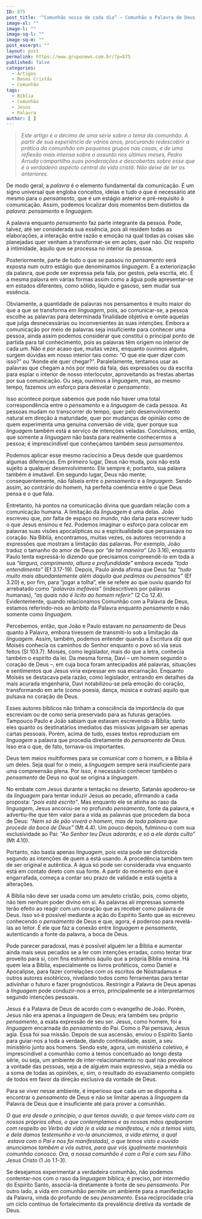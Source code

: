 ```yaml
---
ID: 875
post_title: '“Comunhão nossa de cada dia” – Comunhão e Palavra de Deus: pensamento e linguagem'
image-xl: ""
image-l: ""
image-sq-l: ""
image-sq-m: ""
post_excerpt: ""
layout: post
permalink: https://www.gruponews.com.br/?p=875
published: false
categories:
  - Artigos
  - Bases Cristãs
  - Comunhão
tags:
  - Bíblia
  - Comunhão
  - Jesus
  - Palavra
author: [ ]
---
```

<blockquote><em>Este artigo é o décimo de uma série sobre o tema da comunhão. A partir de sua experiência de vários anos, procurando redescobrir a prática da comunhão em pequenos grupos nas casas, e de uma reflexão mais intensa sobre o assunto nos últimos meses, Pedro Arruda compartilha suas ponderações e descobertas sobre esse que é o verdadeiro aspecto central da vida cristã. Não deixe de ler os anteriores. </em></blockquote>
De modo geral, a <em>palavra</em> é o elemento fundamental da comunicação. É um signo universal que engloba conceitos, ideias e tudo o que é necessário até mesmo para o <em>pensamento</em>, que é um estágio anterior e pré-requisito à comunicação. Assim, podemos localizar dois momentos bem distintos da <em>palavra</em>: <em>pensamento</em> e <em>linguagem</em>.

A palavra enquanto <em>pensamento</em> faz parte integrante da pessoa. Pode, talvez, até ser considerada sua essência, pois ali residem todas as elaborações, a interação entre razão e emoção na qual todas as coisas são planejadas quer venham a transformar-se em ações, quer não. Diz respeito à intimidade, àquilo que se processa no interior da pessoa.

Posteriormente, parte de tudo o que se passou no <em>pensamento</em> será exposta num outro estágio que denominamos <em>linguagem</em>. É a exteriorização da palavra, que pode ser expressa pela fala, por gestos, pela escrita, etc. É a mesma palavra em várias formas assim como a água pode apresentar-se em estados diferentes, como sólido, líquido e gasoso, sem mudar sua essência.

Obviamente, a quantidade de palavras nos pensamentos é muito maior do que a que se transforma em <em>linguagem</em>, pois, ao comunicar-se, a pessoa escolhe as palavras para determinada finalidade objetiva e omite aquelas que julga desnecessárias ou inconvenientes às suas intenções. Embora a comunicação por meio de palavras seja insuficiente para conhecer uma pessoa, ainda assim podemos considerar que constitui o principal ponto de partida para tal conhecimento, pois as palavras têm origem no interior de cada um. Não é por acaso que, muitas vezes, enquanto ouvimos alguém, surgem dúvidas em nosso interior tais como: “O que ele quer dizer com isso?” ou “Aonde ele quer chegar?”. Paralelamente, tentamos usar as palavras que chegam a nós por meio da fala, das expressões ou da escrita para espiar o interior de nosso interlocutor, aproveitando as frestas abertas por sua comunicação. Ou seja, ouvimos a <em>linguagem</em>, mas, ao mesmo tempo, fazemos um esforço para desvelar o <em>pensamento</em>.

Isso acontece porque sabemos que pode não haver uma total correspondência entre o <em>pensamento</em> e a <em>linguagem</em> de cada pessoa. As pessoas mudam no transcorrer do tempo, quer pelo desenvolvimento natural em direção à maturidade, quer por mudanças de opinião como de quem experimenta uma genuína conversão de vida, quer porque sua <em>linguagem</em> também está a serviço de intenções veladas. Concluímos, então, que somente a <em>linguagem</em> não basta para realmente conhecermos a pessoa; é imprescindível que conheçamos também seus <em>pensamentos.</em>

Podemos aplicar esse mesmo raciocínio a Deus desde que guardemos algumas diferenças. Em primeiro lugar, Deus não muda, pois não está sujeito a qualquer desenvolvimento. Ele sempre é; portanto, sua palavra também é imutável. Em segundo lugar, Deus não mente; consequentemente, não falseia entre o <em>pensamento</em> e a <em>linguagem.</em> Sendo assim, ao contrário do homem, há perfeita coerência entre o que Deus pensa e o que fala.

Entretanto, há pontos na comunicação divina que guardam relação com a comunicação humana. A limitação da <em>linguagem</em> é uma delas. João escreveu que, por falta de espaço no mundo, não daria para escrever tudo o que Jesus ensinou e fez. Podemos imaginar o esforço para colocar em palavras suas visões apocalípticas ou a espiritualidade que perpassava no coração. Na Bíblia, encontramos, muitas vezes, os autores recorrendo a expressões que mostram a limitação das palavras. Por exemplo, João traduz o tamanho do amor de Deus por <em>“de tal maneira”</em> (Jo 3.16), enquanto Paulo tenta expressá-lo dizendo que precisamos compreendê-lo em toda a sua <em>“largura, comprimento, altura e profundidade”</em> embora exceda <em>“todo entendimento”</em> (Ef 3.17-19). Depois, Paulo ainda afirma que Deus faz <em>“tudo muito mais abundantemente além daquilo que pedimos ou pensamos”</em> (Ef 3.20) e, por fim, para “jogar a tolha”, ele se refere ao que ouviu quando foi arrebatado como <em>“palavras inefáveis”</em> (indescritíveis por palavras humanas),<em> “as quais não é licito ao homem referir” </em>(2 Co 12.4)<em>. </em>Evidentemente, quando relacionamos Comunhão com a Palavra de Deus, estamos referindo-nos ao âmbito da Palavra enquanto <em>pensamento</em> e não somente como <em>linguagem</em>.

Percebemos, então, que João e Paulo estavam no <em>pensamento</em> de Deus quanto à Palavra, embora tivessem de transmiti-lo sob a limitação da <em>linguagem. </em>Assim, também, podemos entender quando a Escritura diz que Moisés conhecia os caminhos do Senhor enquanto o povo só via seus feitos (Sl 103.7). Moisés, como legislador, mais do que a letra, conhecia também o espírito da lei. Da mesma forma, Davi – um homem segundo o coração de Deus –, em cuja boca foram antecipados até palavras, situações e sentimentos que Jesus viria expressar em sua encarnação. Enquanto Moisés se destacava pela razão, como legislador, entrando em detalhes da mais acurada engenharia, Davi notabilizou-se pela emoção do coração, transformando em arte (como poesia, dança, música e outras) aquilo que pulsava no coração de Deus.

Esses autores bíblicos não tinham a consciência da importância do que escreviam ou de como seria preservado para as futuras gerações. Tampouco Paulo e João sabiam que estavam escrevendo a Bíblia; tanto eles quanto os destinatários imediatos das missivas julgavam ser apenas cartas pessoais. Porém, acima de tudo, esses textos reproduziam em <em>linguagem</em> a palavra que procedia diretamente do <em>pensamento</em> de Deus. Isso era o que, de fato, tornava-os importantes.

Deus tem meios multiformes para se comunicar com o homem, e a Bíblia é um deles. Seja qual for o meio, a <em>linguagem</em> sempre será insuficiente para uma compreensão plena. Por isso, é necessário conhecer também o <em>pensamento</em> de Deus no qual se origina a <em>linguagem</em>.

No embate com Jesus durante a tentação no deserto, Satanás apoderou-se da <em>linguagem</em> para tentar induzir Jesus ao pecado, afirmando a cada proposta: <em>“pois está escrito”</em>. Mas enquanto ele se atinha ao raso da <em>linguagem</em>, Jesus ancorou-se no profundo <em>pensamento</em>, fonte da palavra, e advertiu-lhe que têm valor para a vida as palavras que procedem da boca de Deus: <em>“Nem só de pão viverá o homem, mas de toda palavra que procede da boca de Deus”</em> (Mt 4.4). Um pouco depois, fulminou-o com sua exclusividade ao Pai: <em>“Ao Senhor teu Deus adorarás, e só a ele darás culto”</em> (Mt 4.10).

Portanto, não basta apenas <em>linguagem</em>, pois esta pode ser distorcida segundo as intenções de quem a está usando. A procedência também tem de ser original e autêntica. A água só pode ser considerada viva enquanto está em contato direto com sua fonte. A partir do momento em que é engarrafada, começa a contar seu prazo de validade e está sujeita a alterações.

A Bíblia não deve ser usada como um amuleto cristão, pois, como objeto, não tem nenhum poder divino em si. As palavras ali impressas somente terão efeito ao reagir com um coração que as receber como palavra de Deus. Isso só é possível mediante a ação do Espírito Santo que as escreveu conhecendo o <em>pensamento</em> de Deus e que, agora, é poderoso para revelá-las ao leitor. É ele que faz a conexão entre <em>linguagem</em> e <em>pensamento</em>, autenticando a fonte da palavra, a boca de Deus.

Pode parecer paradoxal, mas é possível alguém ler a Bíblia e aumentar ainda mais seus pecados se a ler com intenções erradas, como tentar tirar proveito para si, com fins estranhos àquilo que a própria Bíblia ensina. Há quem leia a Bíblia, especialmente os livros proféticos, como Daniel e Apocalipse, para fazer correlações com os escritos de Nostradamus e outros autores esotéricos, nivelando todos como ferramentas para tentar adivinhar o futuro e fazer prognósticos. Restringir a Palavra de Deus apenas à <em>linguagem</em> pode conduzir-nos a erros, principalmente se a interpretarmos segundo intenções pessoais.

Jesus é a Palavra de Deus de acordo com o evangelho de João. Porém, Jesus não era apenas a <em>linguagem</em> de Deus; era também seu próprio <em>pensamento</em>, a exata expressão de seu ser. Jesus, como homem, foi a <em>linguagem</em> encarnada do <em>pensamento</em> do Pai. Como o Pai pensava, Jesus agia. Essa foi sua missão. Depois de sua ascensão, enviou o Espírito Santo para guiar-nos a toda a verdade, dando continuidade, assim, a seu ministério junto aos homens. Sendo este, agora, um ministério coletivo, é imprescindível a comunhão como a temos conceituado ao longo desta série, ou seja, um ambiente de inter-relacionamento no qual não prevalece a vontade das pessoas, seja a de alguém mais expressivo, seja a média ou a soma de todas as opiniões, e, sim, o resultado do esvaziamento completo de todos em favor da direção exclusiva da vontade de Deus.

Para se viver nesse ambiente, é imperioso que cada um se disponha a encontrar o <em>pensamento</em> de Deus e não se limitar apenas à <em>linguagem</em> da Palavra de Deus que é insuficiente até para prover a comunhão.<em> </em>

<em> O que era desde o princípio, o que temos ouvido, o que temos visto com os nossos próprios olhos, o que contemplamos e as nossas mãos apalparam com respeito ao Verbo da vida (e a vida se manifestou, e nós a temos visto, e dela damos testemunho e vo-la anunciamos, a vida eterna, a qual  estava com o Pai e nos foi manifestada), o que temos visto e ouvido anunciamos também a vós outros, para que vós igualmente mantenhais comunhão conosco. Ora, a nossa comunhão é com o Pai e com seu Filho Jesus Cristo </em>(1 Jo 1.1-3).<em> </em>

Se desejamos experimentar a verdadeira comunhão, não podemos contentar-nos com o raso da <em>linguagem</em> bíblica; é preciso, por intermédio do Espírito Santo, associá-la diretamente à fonte de seu <em>pensamento</em>. Por outro lado, a vida em comunhão permite um ambiente para a manifestação da Palavra, vinda do profundo de seu <em>pensamento</em>. Essa reciprocidade cria um ciclo contínuo de fortalecimento da prevalência diretiva da vontade de Deus.
